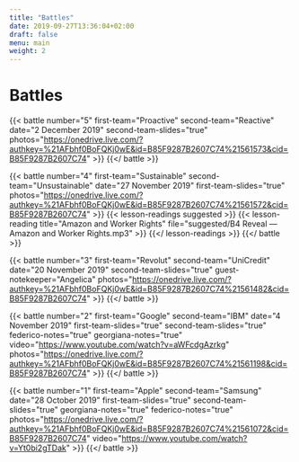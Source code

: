 ```yaml
---
title: "Battles"
date: 2019-09-27T13:36:04+02:00
draft: false
menu: main
weight: 2
---
```


# Battles


{{< battle 
		number="5"
		first-team="Proactive"
		second-team="Reactive"
		date="2 December 2019"
		second-team-slides="true"
		photos="https://onedrive.live.com/?authkey=%21AFbhf0BoFQKj0wE&id=B85F9287B2607C74%21561573&cid=B85F9287B2607C74"
	>}}
{{</ battle >}}

{{< battle 
		number="4"
		first-team="Sustainable"
		second-team="Unsustainable"
		date="27 November 2019"
		first-team-slides="true"
		photos="https://onedrive.live.com/?authkey=%21AFbhf0BoFQKj0wE&id=B85F9287B2607C74%21561572&cid=B85F9287B2607C74"
	>}}
  	{{< lesson-readings suggested >}}
    	{{< lesson-reading 
      		title="Amazon and Worker Rights" 
      		file="suggested/B4 Reveal — Amazon and Worker Rights.mp3" >}}
  	{{</ lesson-readings >}}
{{</ battle >}}

{{< battle 
		number="3"
		first-team="Revolut"
		second-team="UniCredit"
		date="20 November 2019"
		second-team-slides="true"
		guest-notekeeper="Angelica"
		photos="https://onedrive.live.com/?authkey=%21AFbhf0BoFQKj0wE&id=B85F9287B2607C74%21561482&cid=B85F9287B2607C74"
	>}}
{{</ battle >}}

{{< battle 
	number="2"
	first-team="Google"
	second-team="IBM"
	date="4 November 2019"
	first-team-slides="true"
	second-team-slides="true"
	federico-notes="true"
	georgiana-notes="true"
	video="https://www.youtube.com/watch?v=aWFcdgAzrkg"
	photos="https://onedrive.live.com/?authkey=%21AFbhf0BoFQKj0wE&id=B85F9287B2607C74%21561198&cid=B85F9287B2607C74"
	>}}
{{</ battle >}}

{{< battle 
	number="1"
	first-team="Apple"
	second-team="Samsung"
	date="28 October 2019"
	first-team-slides="true"
	second-team-slides="true"
	georgiana-notes="true"
	federico-notes="true"
	photos="https://onedrive.live.com/?authkey=%21AFbhf0BoFQKj0wE&id=B85F9287B2607C74%21561072&cid=B85F9287B2607C74"
	video="https://www.youtube.com/watch?v=Yt0bi2gTDak"
	>}}
{{</ battle >}}